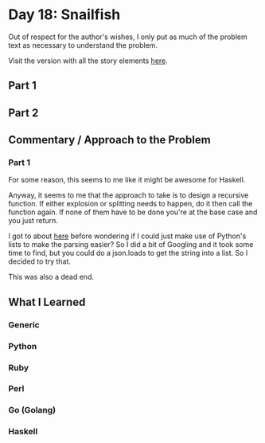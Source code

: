 # Day 18: Snailfish

Out of respect for the author's wishes, I only put as much of the problem text as necessary to understand the problem.

Visit the version with all the story elements [here](https://adventofcode.com/2021/day/18).

## Part 1

## Part 2

## Commentary / Approach to the Problem
### Part 1
For some reason, this seems to me like it might be awesome for Haskell.

Anyway, it seems to me that the approach to take is to design a recursive function. If either explosion or splitting needs to happen, do it then call the function again. If none of them have to be done you're at the base case and you just return.

I got to about [here](https://github.com/djotaku/adventofcode/blob/461f12d2bc9b82fa506abe182bb5e9eee47163f1/2021/Day_18/Python/solution.py) before wondering if I could just make use of Python's lists to make the parsing easier? So I did a bit of Googling and it took some time to find, but you could do a json.loads to get the string into a list. So I decided to try that.

This was also a dead end.
## What I Learned

### Generic

### Python

### Ruby

### Perl

### Go (Golang)

### Haskell
